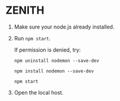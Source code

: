 # ZENITH

1. Make sure your node.js already installed.
2. Run `npm start`.
   
   If permission is denied, try:

   `npm uninstall nodemon --save-dev`
   
   `npm install nodemon --save-dev`
   
   `npm start`
   
3. Open the local host.
